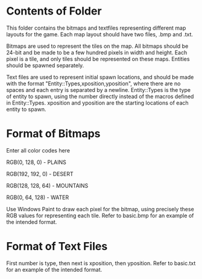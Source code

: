# Contents of Folder

This folder contains the bitmaps and textfiles representing different map layouts for the game.
Each map layout should have two files, <layout>.bmp and <layout>.txt.

Bitmaps are used to represent the tiles on the map. All bitmaps should be 24-bit and be made to
be a few hundred pixels in width and height. Each pixel is a tile, and only tiles should be
represented on these maps. Entities should be spawned separately.

Text files are used to represent initial spawn locations, and should be made with the format
"Entity::Types,xposition,yposition", where there are no spaces and each entry is separated by
a newline. Entity::Types is the type of entity to spawn, using the number directly instead of
the macros defined in Entity::Types. xposition and yposition are the starting locations of each
entity to spawn.

# Format of Bitmaps

Enter all color codes here

RGB(0, 128, 0) - PLAINS

RGB(192, 192, 0) - DESERT

RGB(128, 128, 64) - MOUNTAINS

RGB(0, 64, 128) - WATER

Use Windows Paint to draw each pixel for the bitmap, using precisely these RGB values for
representing each tile. Refer to basic.bmp for an example of the intended format.

# Format of Text Files

First number is type, then next is xposition, then yposition. Refer to basic.txt for an
example of the intended format.